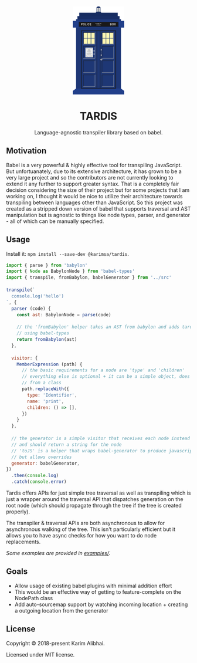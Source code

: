 <p align="center">
  <img src=".github/tardis.png">
</p>

<h1 align="center">TARDIS</h1>

<p align="center">
  Language-agnostic transpiler library based on babel.
</p>

## Motivation

Babel is a very powerful & highly effective tool for transpiling JavaScript. But unfortuanately, due to
its extensive architecture, it has grown to be a very large project and so the contributors are not currently
looking to extend it any further to support greater syntax. That is a completely fair decision considering the
size of their project but for some projects that I am working on, I thought it would be nice to utilize their
architecture towards transpiling between languages other than JavaScript. So this project was created as a
stripped down version of babel that supports traversal and AST manipulation but is agnostic to things like
node types, parser, and generator - all of which can be manually specified.

## Usage

Install it: `npm install --save-dev @karimsa/tardis`.

```javascript
import { parse } from 'babylon'
import { Node as BabylonNode } from 'babel-types'
import { transpile, fromBabylon, babelGenerator } from '../src'

transpile(`
  console.log('hello')
`, {
  parser (code) {
    const ast: BabylonNode = parse(code)

    // the 'fromBabylon' helper takes an AST from babylon and adds tardis extensions
    // using babel-types
    return fromBabylon(ast)
  },

  visitor: {
    MemberExpression (path) {
      // the basic requirements for a node are 'type' and 'children'
      // everything else is optional + it can be a simple object, does not need to be created
      // from a class
      path.replaceWith({
        type: 'Identifier',
        name: 'print',
        children: () => [],
      })
    }
  },

  // the generator is a simple visitor that receives each node instead of a nodePath
  // and should return a string for the node
  // 'toJS' is a helper that wraps babel-generator to produce javascript code from nodes
  // but allows overrides
  generator: babelGenerator,
})
  .then(console.log)
  .catch(console.error)

```

Tardis offers APIs for just simple tree traversal as well as transpiling which is just a wrapper
around the traversal API that dispatches generation on the root node (which should propagate through
the tree if the tree is created properly).

The transpiler & traversal APIs are both asynchronous to allow for asynchronous walking of the tree.
This isn't particularly efficient but it allows you to have async checks for how you want to do node
replacements.

*Some examples are provided in [examples/](examples).*

## Goals

 * Allow usage of existing babel plugins with minimal addition effort
  * This would be an effective way of getting to feature-complete on the NodePath class
 * Add auto-sourcemap support by watching incoming location + creating a outgoing location from the generator

## License

Copyright &copy; 2018-present Karim Alibhai.

Licensed under MIT license.
